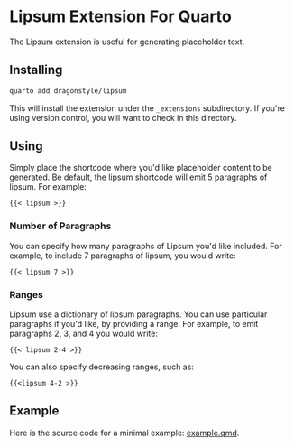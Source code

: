 # Lipsum Extension For Quarto

The Lipsum extension is useful for generating placeholder text.

## Installing

```bash
quarto add dragonstyle/lipsum
```

This will install the extension under the `_extensions` subdirectory.
If you're using version control, you will want to check in this directory.

## Using

Simply place the shortcode where you'd like placeholder content to be generated. Be default, the lipsum shortcode will emit 5 paragraphs of lipsum. For example:

```
{{< lipsum >}}
```

### Number of Paragraphs

You can specify how many paragraphs of Lipsum you'd like included. For example, to include 7 paragraphs of lipsum, you would write:

```
{{< lipsum 7 >}}
```

### Ranges
 
Lipsum use a dictionary of lipsum paragraphs. You can use particular paragraphs if you'd like, by providing a range. For example, to emit paragraphs 2, 3, and 4 you would write:

```
{{< lipsum 2-4 >}}
```

You can also specify decreasing ranges, such as:

```
{{<lipsum 4-2 >}}
```

## Example

Here is the source code for a minimal example: [example.qmd](example.qmd).

